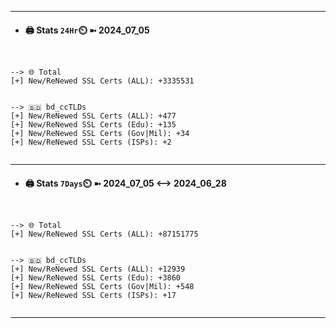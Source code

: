 

---
- #### 🖨️ **Stats** `24Hr`⏲️ ➼ 2024_07_05
```console


--> 🌐 Total
[+] New/ReNewed SSL Certs (ALL): +3335531


--> 🇧🇩 bd_ccTLDs
[+] New/ReNewed SSL Certs (ALL): +477
[+] New/ReNewed SSL Certs (Edu): +135
[+] New/ReNewed SSL Certs (Gov|Mil): +34
[+] New/ReNewed SSL Certs (ISPs): +2


```

---
- #### 🖨️ **Stats** `7Days`⏲️ ➼ 2024_07_05 <--> 2024_06_28
```console


--> 🌐 Total
[+] New/ReNewed SSL Certs (ALL): +87151775


--> 🇧🇩 bd_ccTLDs
[+] New/ReNewed SSL Certs (ALL): +12939
[+] New/ReNewed SSL Certs (Edu): +3860
[+] New/ReNewed SSL Certs (Gov|Mil): +548
[+] New/ReNewed SSL Certs (ISPs): +17


```

---

